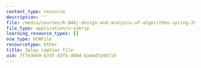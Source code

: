 ```yaml
---
content_type: resource
description: ''
file: /media/courses/6-046j-design-and-analysis-of-algorithms-spring-2015/7f7e30e9b7dfd3fbd09dba4edfa98719_09vU-wVwW3U.srt
file_type: application/x-subrip
learning_resource_types: []
ocw_type: OCWFile
resourcetype: Other
title: 3play caption file
uid: 7f7e30e9-b7df-d3fb-d09d-ba4edfa98719
---
```

